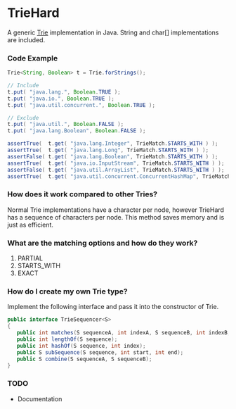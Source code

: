 TrieHard
========

A generic [Trie](https://en.wikipedia.org/wiki/Trie) implementation in Java. String and char[] implementations are included.

### Code Example

```java
Trie<String, Boolean> t = Trie.forStrings();

// Include
t.put( "java.lang.", Boolean.TRUE );
t.put( "java.io.", Boolean.TRUE );
t.put( "java.util.concurrent.", Boolean.TRUE );

// Exclude
t.put( "java.util.", Boolean.FALSE );
t.put( "java.lang.Boolean", Boolean.FALSE );

assertTrue(  t.get( "java.lang.Integer", TrieMatch.STARTS_WITH ) );
assertTrue(  t.get( "java.lang.Long", TrieMatch.STARTS_WITH ) );
assertFalse( t.get( "java.lang.Boolean", TrieMatch.STARTS_WITH ) );
assertTrue(  t.get( "java.io.InputStream", TrieMatch.STARTS_WITH ) );
assertFalse( t.get( "java.util.ArrayList", TrieMatch.STARTS_WITH ) );
assertTrue(  t.get( "java.util.concurrent.ConcurrentHashMap", TrieMatch.STARTS_WITH ) );
```

### How does it work compared to other Tries?

Normal Trie implementations have a character per node, however TrieHard has a sequence of characters per node. This method saves memory and is just as efficient.

### What are the matching options and how do they work?

1. PARTIAL
2. STARTS_WITH
3. EXACT 

### How do I create my own Trie type?

Implement the following interface and pass it into the constructor of Trie.

```java
public interface TrieSequencer<S> 
{
   public int matches(S sequenceA, int indexA, S sequenceB, int indexB, int count);
   public int lengthOf(S sequence);
   public int hashOf(S sequence, int index);
   public S subSequence(S sequence, int start, int end);
   public S combine(S sequenceA, S sequenceB);
}
```

### TODO

* Documentation
